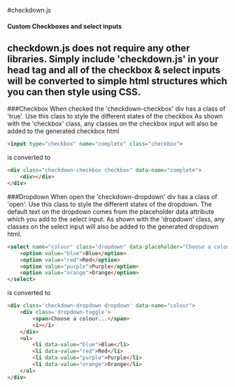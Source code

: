 #checkdown.js
#### Custom Checkboxes and select inputs
checkdown.js does not require any other libraries. Simply include 'checkdown.js' in your head tag and all of the checkbox & select  inputs will be converted to simple html structures which you can then style using CSS.
----
###Checkbox
When checked the 'checkdown-checkbox' div has a class of 'true'. Use this class to style the different states of the checkbox
As shown with the 'checkbox' class, any classes on the checkbox input will also be added to the generated checkbox html

```html
<input type="checkbox" name="complete" class="checkbox">
```
is converted to
```html
<div class="checkdown-checkbox checkbox" data-name="complete">
	<div></div>
</div>
```

###Dropdown
When open the 'checkdown-dropdown' div has a class of 'open'. Use this class to style the different states of the dropdown.
The default text on the dropdown comes from the placeholder data attribute which you add to the select input.
As shown with the 'dropdown' class, any classes on the select input will also be added to the generated dropdown html.
```html
<select name="colour" class="dropdown" data-placeholder="Choose a colour...">
	<option value="blue">Blue</option>
	<option value="red">Red</option>
	<option value="purple">Purple</option>
	<option value="orange">Orange</option>
</select>
```
is converted to
```html
<div class='checkdown-dropdown dropdown' data-name="colour">
	<div class='dropdown-toggle'>
		<span>Choose a colour...</span>
		<i></i>
	</div>
	<ul>
		<li data-value="blue">Blue</li>
		<li data-value="red">Red</li>
		<li data-value="purple">Purple</li>
		<li data-value="orange">Orange</li>
	</ul>
</div>
```